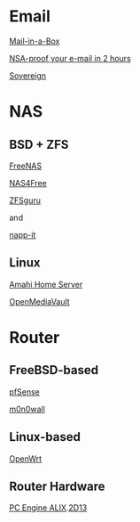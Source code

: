 # Email #

[Mail-in-a-Box](https://mailinabox.email/)

[NSA-proof your e-mail in 2 hours](http://sealedabstract.com/code/nsa-proof-your-e-mail-in-2-hours/)

[Sovereign](https://github.com/al3x/sovereign)

# NAS #

## BSD + ZFS ##

[FreeNAS](http://www.freenas.org)

[NAS4Free](http://www.nas4free.org)

[ZFSguru](http://zfsguru.com/)

and 

[napp-it](http://www.napp-it.org)

## Linux ##

[Amahi Home Server](http://www.amahi.org)

[OpenMediaVault](http://www.openmediavault.org/)

# Router #

## FreeBSD-based ##

[pfSense](http://www.pfsense.org/)

[m0n0wall](http://m0n0.ch/wall/)

## Linux-based ##

[OpenWrt](https://openwrt.org/)

## Router Hardware ##

[PC Engine ALIX](http://www.pcengines.ch/alix.htm).[2D13](http://www.pcengines.ch/alix2d13.htm)
